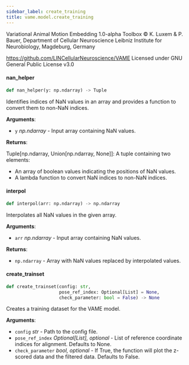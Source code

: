 ```yaml
---
sidebar_label: create_training
title: vame.model.create_training
---
```


Variational Animal Motion Embedding 1.0-alpha Toolbox
© K. Luxem &amp; P. Bauer, Department of Cellular Neuroscience
Leibniz Institute for Neurobiology, Magdeburg, Germany

https://github.com/LINCellularNeuroscience/VAME
Licensed under GNU General Public License v3.0

#### nan\_helper

```python
def nan_helper(y: np.ndarray) -> Tuple
```

Identifies indices of NaN values in an array and provides a function to convert them to non-NaN indices.

**Arguments**:

- `y` _np.ndarray_ - Input array containing NaN values.
  

**Returns**:

  Tuple[np.ndarray, Union[np.ndarray, None]]: A tuple containing two elements:
  - An array of boolean values indicating the positions of NaN values.
  - A lambda function to convert NaN indices to non-NaN indices.

#### interpol

```python
def interpol(arr: np.ndarray) -> np.ndarray
```

Interpolates all NaN values in the given array.

**Arguments**:

- `arr` _np.ndarray_ - Input array containing NaN values.
  

**Returns**:

- `np.ndarray` - Array with NaN values replaced by interpolated values.

#### create\_trainset

```python
def create_trainset(config: str,
                    pose_ref_index: Optional[List] = None,
                    check_parameter: bool = False) -> None
```

Creates a training dataset for the VAME model.

**Arguments**:

- `config` _str_ - Path to the config file.
- `pose_ref_index` _Optional[List], optional_ - List of reference coordinate indices for alignment. Defaults to None.
- `check_parameter` _bool, optional_ - If True, the function will plot the z-scored data and the filtered data. Defaults to False.

